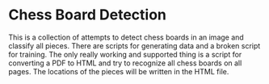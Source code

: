 # Chess Board Detection

This is a collection of attempts to detect chess boards in an image and classify all pieces. There
are scripts for generating data and a broken script for training. The only really working and
supported thing is a script for converting a PDF to HTML and try to recognize all chess boards on
all pages. The locations of the pieces will be written in the HTML file.
